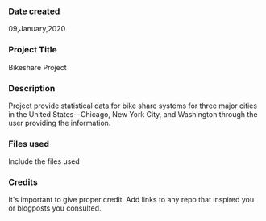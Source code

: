 ### Date created
09,January,2020

### Project Title
Bikeshare Project

### Description
Project provide statistical data for bike share systems for three major cities in the United States—Chicago, New York City, and Washington through the user providing the information.

### Files used
Include the files used

### Credits
It's important to give proper credit. Add links to any repo that inspired you or blogposts you consulted.

